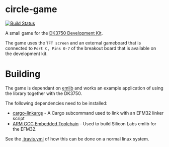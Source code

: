 # circle-game 
[![Build Status](https://travis-ci.org/RustyGecko/circle-game.svg?branch=update-nightly)](https://travis-ci.org/RustyGecko/circle-game)

A small game for the [DK3750 Development Kit](http://www.silabs.com/products/mcu/lowpower/Pages/efm32gg-dk3750.aspx).

The game uses the `TFT screen` and an external gameboard that 
is connected to `Port C, Pins 0-7` of the breakout board that is available 
on the development kit.

# Building
The game is dependant on [emlib](https://github.com/RustyGecko/emlib.git) and works
an example application of using the library together with the DK3750.

The following dependencies need to be installed:
* [cargo-linkargs](https://github.com/RustyGecko/cargo-linkargs) - A Cargo subcommand used to link 
with an EFM32 linker script
* [ARM GCC Embedded Toolchain](https://launchpad.net/gcc-arm-embedded) - Used to build 
Silicon Labs emlib for the EFM32.

See the [.travis.yml](https://github.com/RustyGecko/circle-game/blob/master/.travis.yml) of how this can
be done on a normal linux system.
